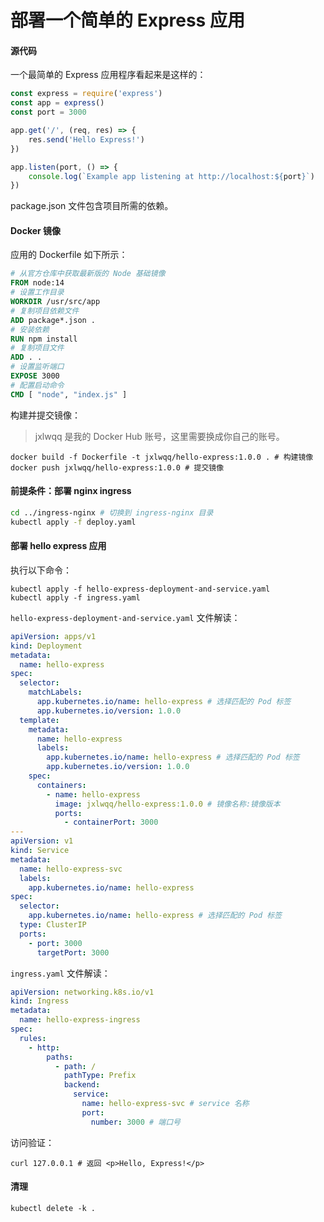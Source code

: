 # 部署一个简单的 Express 应用

#### 源代码

一个最简单的 Express 应用程序看起来是这样的：

```js
const express = require('express')
const app = express()
const port = 3000

app.get('/', (req, res) => {
    res.send('Hello Express!')
})

app.listen(port, () => {
    console.log(`Example app listening at http://localhost:${port}`)
})
```

package.json 文件包含项目所需的依赖。

#### Docker 镜像

应用的 Dockerfile 如下所示：

```dockerfile
# 从官方仓库中获取最新版的 Node 基础镜像
FROM node:14
# 设置工作目录
WORKDIR /usr/src/app
# 复制项目依赖文件
ADD package*.json .
# 安装依赖
RUN npm install
# 复制项目文件
ADD . .
# 设置监听端口
EXPOSE 3000
# 配置启动命令
CMD [ "node", "index.js" ]
```

构建并提交镜像：

> jxlwqq 是我的 Docker Hub 账号，这里需要换成你自己的账号。

```shell
docker build -f Dockerfile -t jxlwqq/hello-express:1.0.0 . # 构建镜像
docker push jxlwqq/hello-express:1.0.0 # 提交镜像
```

#### 前提条件：部署 nginx ingress

```bash
cd ../ingress-nginx # 切换到 ingress-nginx 目录
kubectl apply -f deploy.yaml
```

#### 部署 hello express 应用

执行以下命令：

```shell
kubectl apply -f hello-express-deployment-and-service.yaml
kubectl apply -f ingress.yaml
```

`hello-express-deployment-and-service.yaml` 文件解读：

```yaml
apiVersion: apps/v1
kind: Deployment
metadata:
  name: hello-express
spec:
  selector:
    matchLabels:
      app.kubernetes.io/name: hello-express # 选择匹配的 Pod 标签
      app.kubernetes.io/version: 1.0.0
  template:
    metadata:
      name: hello-express
      labels:
        app.kubernetes.io/name: hello-express # 选择匹配的 Pod 标签
        app.kubernetes.io/version: 1.0.0
    spec:
      containers:
        - name: hello-express
          image: jxlwqq/hello-express:1.0.0 # 镜像名称:镜像版本
          ports:
            - containerPort: 3000
---
apiVersion: v1
kind: Service
metadata:
  name: hello-express-svc
  labels:
    app.kubernetes.io/name: hello-express
spec:
  selector:
    app.kubernetes.io/name: hello-express # 选择匹配的 Pod 标签
  type: ClusterIP
  ports:
    - port: 3000
      targetPort: 3000
```

`ingress.yaml` 文件解读：

```yaml
apiVersion: networking.k8s.io/v1
kind: Ingress
metadata:
  name: hello-express-ingress
spec:
  rules:
    - http:
        paths:
          - path: /
            pathType: Prefix
            backend:
              service:
                name: hello-express-svc # service 名称
                port:
                  number: 3000 # 端口号
```

访问验证：

```shell
curl 127.0.0.1 # 返回 <p>Hello, Express!</p>
```

#### 清理
```shell
kubectl delete -k .
```

